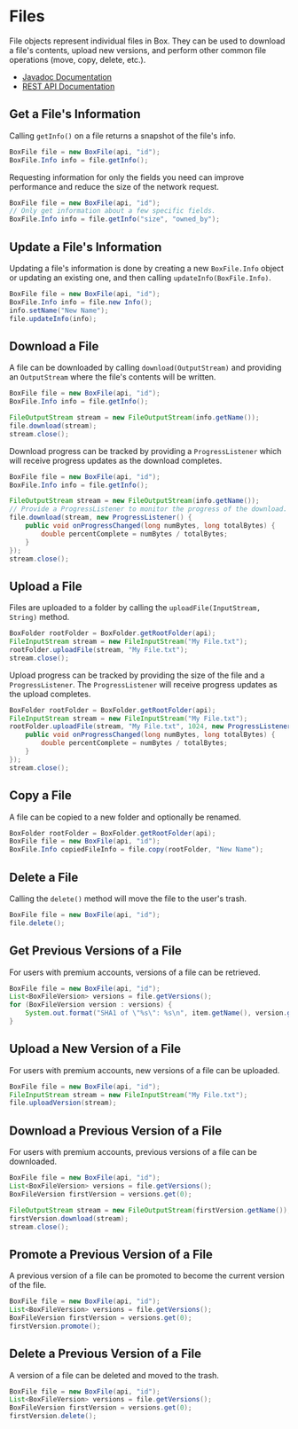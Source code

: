 Files
=====

File objects represent individual files in Box. They can be used to download a
file's contents, upload new versions, and perform other common file operations
(move, copy, delete, etc.).

* [Javadoc Documentation](https://gitenterprise.inside-box.net/pages/Box/box-java-sdk/javadoc/com/box/sdk/BoxFile.html)
* [REST API Documentation](https://developers.box.com/docs/#files)

Get a File's Information
------------------------

Calling `getInfo()` on a file returns a snapshot of the file's info.

```java
BoxFile file = new BoxFile(api, "id");
BoxFile.Info info = file.getInfo();
```

Requesting information for only the fields you need can improve performance and
reduce the size of the network request.

```java
BoxFile file = new BoxFile(api, "id");
// Only get information about a few specific fields.
BoxFile.Info info = file.getInfo("size", "owned_by");
```

Update a File's Information
---------------------------

Updating a file's information is done by creating a new `BoxFile.Info` object or
updating an existing one, and then calling `updateInfo(BoxFile.Info)`.

```java
BoxFile file = new BoxFile(api, "id");
BoxFile.Info info = file.new Info();
info.setName("New Name");
file.updateInfo(info);
```

Download a File
---------------

A file can be downloaded by calling `download(OutputStream)` and providing an
`OutputStream` where the file's contents will be written.

```java
BoxFile file = new BoxFile(api, "id");
BoxFile.Info info = file.getInfo();

FileOutputStream stream = new FileOutputStream(info.getName());
file.download(stream);
stream.close();
```

Download progress can be tracked by providing a `ProgressListener` which will
receive progress updates as the download completes.

```java
BoxFile file = new BoxFile(api, "id");
BoxFile.Info info = file.getInfo();

FileOutputStream stream = new FileOutputStream(info.getName());
// Provide a ProgressListener to monitor the progress of the download.
file.download(stream, new ProgressListener() {
    public void onProgressChanged(long numBytes, long totalBytes) {
        double percentComplete = numBytes / totalBytes;
    }
});
stream.close();
```

Upload a File
-------------

Files are uploaded to a folder by calling the `uploadFile(InputStream, String)`
method.

```java
BoxFolder rootFolder = BoxFolder.getRootFolder(api);
FileInputStream stream = new FileInputStream("My File.txt");
rootFolder.uploadFile(stream, "My File.txt");
stream.close();
```

Upload progress can be tracked by providing the size of the file and a
`ProgressListener`. The `ProgressListener` will receive progress updates as the
upload completes.

```java
BoxFolder rootFolder = BoxFolder.getRootFolder(api);
FileInputStream stream = new FileInputStream("My File.txt");
rootFolder.uploadFile(stream, "My File.txt", 1024, new ProgressListener() {
    public void onProgressChanged(long numBytes, long totalBytes) {
        double percentComplete = numBytes / totalBytes;
    }
});
stream.close();
```

Copy a File
-----------

A file can be copied to a new folder and optionally be renamed.

```java
BoxFolder rootFolder = BoxFolder.getRootFolder(api);
BoxFile file = new BoxFile(api, "id");
BoxFile.Info copiedFileInfo = file.copy(rootFolder, "New Name");
```

Delete a File
-------------

Calling the `delete()` method will move the file to the user's trash.

```java
BoxFile file = new BoxFile(api, "id");
file.delete();
```

Get Previous Versions of a File
-------------------------------

For users with premium accounts, versions of a file can be retrieved.

```java
BoxFile file = new BoxFile(api, "id");
List<BoxFileVersion> versions = file.getVersions();
for (BoxFileVersion version : versions) {
    System.out.format("SHA1 of \"%s\": %s\n", item.getName(), version.getSha1());
}
```

Upload a New Version of a File
------------------------------

For users with premium accounts, new versions of a file can be uploaded.

```java
BoxFile file = new BoxFile(api, "id");
FileInputStream stream = new FileInputStream("My File.txt");
file.uploadVersion(stream);
```

Download a Previous Version of a File
-------------------------------------

For users with premium accounts, previous versions of a file can be downloaded.

```java
BoxFile file = new BoxFile(api, "id");
List<BoxFileVersion> versions = file.getVersions();
BoxFileVersion firstVersion = versions.get(0);

FileOutputStream stream = new FileOutputStream(firstVersion.getName());
firstVersion.download(stream);
stream.close();
```

Promote a Previous Version of a File
------------------------------------

A previous version of a file can be promoted to become the current version of
the file.

```java
BoxFile file = new BoxFile(api, "id");
List<BoxFileVersion> versions = file.getVersions();
BoxFileVersion firstVersion = versions.get(0);
firstVersion.promote();
```

Delete a Previous Version of a File
-----------------------------------

A version of a file can be deleted and moved to the trash.

```java
BoxFile file = new BoxFile(api, "id");
List<BoxFileVersion> versions = file.getVersions();
BoxFileVersion firstVersion = versions.get(0);
firstVersion.delete();
```
